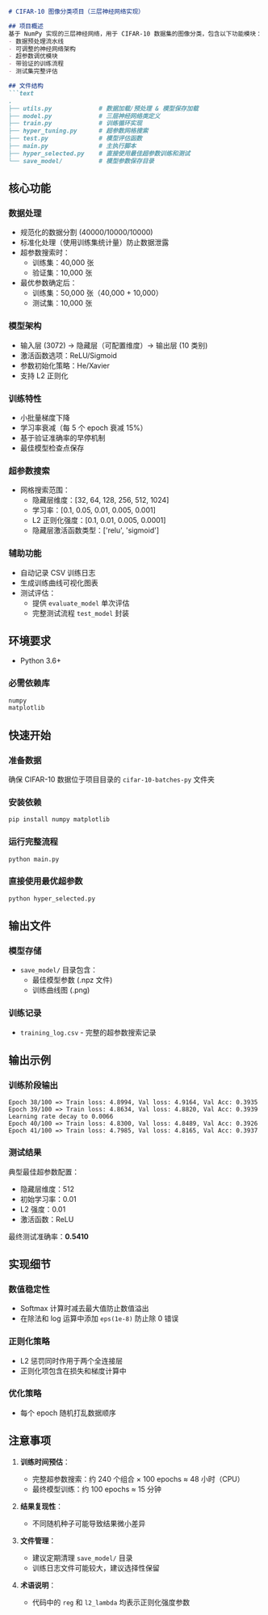 ```markdown
# CIFAR-10 图像分类项目（三层神经网络实现）

## 项目概述
基于 NumPy 实现的三层神经网络，用于 CIFAR-10 数据集的图像分类，包含以下功能模块：
- 数据预处理流水线
- 可调整的神经网络架构
- 超参数调优模块
- 带验证的训练流程
- 测试集完整评估

## 文件结构
```text
.
├── utils.py             # 数据加载/预处理 & 模型保存加载
├── model.py             # 三层神经网络类定义
├── train.py             # 训练循环实现
├── hyper_tuning.py      # 超参数网格搜索
├── test.py              # 模型评估函数
├── main.py              # 主执行脚本
├── hyper_selected.py    # 直接使用最佳超参数训练和测试
└── save_model/          # 模型参数保存目录
```

## 核心功能

### 数据处理
- 规范化的数据分割 (40000/10000/10000)
- 标准化处理（使用训练集统计量）防止数据泄露
- 超参数搜索时：
  - 训练集：40,000 张
  - 验证集：10,000 张
- 最优参数确定后：
  - 训练集：50,000 张（40,000 + 10,000）
  - 测试集：10,000 张

### 模型架构
- 输入层 (3072) → 隐藏层（可配置维度）→ 输出层 (10 类别)
- 激活函数选项：ReLU/Sigmoid
- 参数初始化策略：He/Xavier
- 支持 L2 正则化

### 训练特性
- 小批量梯度下降
- 学习率衰减（每 5 个 epoch 衰减 15%）
- 基于验证准确率的早停机制
- 最佳模型检查点保存

### 超参数搜索
- 网格搜索范围：
  - 隐藏层维度：[32, 64, 128, 256, 512, 1024]
  - 学习率：[0.1, 0.05, 0.01, 0.005, 0.001]
  - L2 正则化强度：[0.1, 0.01, 0.005, 0.0001]
  - 隐藏层激活函数类型：['relu', 'sigmoid']

### 辅助功能
- 自动记录 CSV 训练日志
- 生成训练曲线可视化图表
- 测试评估：
  - 提供 `evaluate_model` 单次评估
  - 完整测试流程 `test_model` 封装

## 环境要求
- Python 3.6+

### 必需依赖库
```bash
numpy
matplotlib
```

## 快速开始

### 准备数据
确保 CIFAR-10 数据位于项目目录的 `cifar-10-batches-py` 文件夹

### 安装依赖
```bash
pip install numpy matplotlib
```

### 运行完整流程
```bash
python main.py
```

### 直接使用最优超参数
```bash
python hyper_selected.py
```

## 输出文件

### 模型存储
- `save_model/` 目录包含：
  - 最佳模型参数 (.npz 文件)
  - 训练曲线图 (.png)

### 训练记录
- `training_log.csv` - 完整的超参数搜索记录

## 输出示例

### 训练阶段输出
```text
Epoch 38/100 => Train loss: 4.8994, Val loss: 4.9164, Val Acc: 0.3935
Epoch 39/100 => Train loss: 4.8634, Val loss: 4.8820, Val Acc: 0.3939
Learning rate decay to 0.0066
Epoch 40/100 => Train loss: 4.8300, Val loss: 4.8489, Val Acc: 0.3926
Epoch 41/100 => Train loss: 4.7985, Val loss: 4.8165, Val Acc: 0.3937
```

### 测试结果
典型最佳超参数配置：
- 隐藏层维度：512
- 初始学习率：0.01
- L2 强度：0.01
- 激活函数：ReLU

最终测试准确率：**0.5410**

## 实现细节

### 数值稳定性
- Softmax 计算时减去最大值防止数值溢出
- 在除法和 log 运算中添加 `eps(1e-8)` 防止除 0 错误

### 正则化策略
- L2 惩罚同时作用于两个全连接层
- 正则化项包含在损失和梯度计算中

### 优化策略
- 每个 epoch 随机打乱数据顺序

## 注意事项
1. **训练时间预估**：
   - 完整超参数搜索：约 240 个组合 × 100 epochs ≈ 48 小时（CPU）
   - 最终模型训练：约 100 epochs ≈ 15 分钟

2. **结果复现性**：
   - 不同随机种子可能导致结果微小差异

3. **文件管理**：
   - 建议定期清理 `save_model/` 目录
   - 训练日志文件可能较大，建议选择性保留

4. **术语说明**：
   - 代码中的 `reg` 和 `l2_lambda` 均表示正则化强度参数
```
